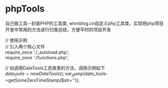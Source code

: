 # phpTools
自己做工具--封装PHP的工具类, whmblog.cn自定义php工具类，实现把php项目开发中常用的方法进行归类总结，方便平时的项目开发

// 使用示例  
// 引入两个核心文件  
require_once './_autoload.php';  
require_once './functions.php';  


// 如调用DateTools工具类里的方法，调用示例如下  
$date_tools = new DateTools();  
var_dump($date_tools->getSomeZeroTimeStamp($str=''));
